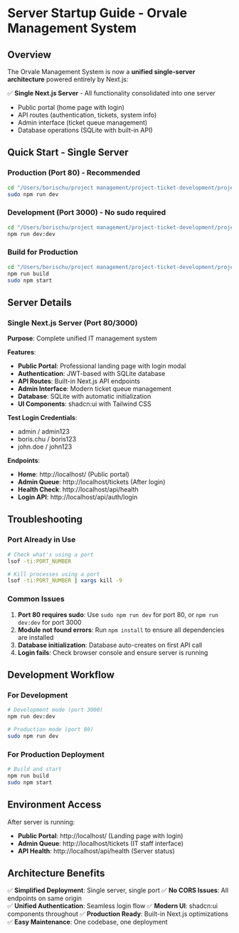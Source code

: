 # Server Startup Guide - Orvale Management System

## Overview
The Orvale Management System is now a **unified single-server architecture** powered entirely by Next.js:

✅ **Single Next.js Server** - All functionality consolidated into one server
- Public portal (home page with login)
- API routes (authentication, tickets, system info)
- Admin interface (ticket queue management)
- Database operations (SQLite with built-in API)

## Quick Start - Single Server

### Production (Port 80) - Recommended
```bash
cd "/Users/borischu/project management/project-ticket-development/project-system"
sudo npm run dev
```

### Development (Port 3000) - No sudo required
```bash
cd "/Users/borischu/project management/project-ticket-development/project-system"
npm run dev:dev
```

### Build for Production
```bash
cd "/Users/borischu/project management/project-ticket-development/project-system"
npm run build
sudo npm start
```

## Server Details

### Single Next.js Server (Port 80/3000)
**Purpose**: Complete unified IT management system

**Features**:
- **Public Portal**: Professional landing page with login modal
- **Authentication**: JWT-based with SQLite database
- **API Routes**: Built-in Next.js API endpoints
- **Admin Interface**: Modern ticket queue management
- **Database**: SQLite with automatic initialization
- **UI Components**: shadcn:ui with Tailwind CSS

**Test Login Credentials**:
- admin / admin123
- boris.chu / boris123  
- john.doe / john123

**Endpoints**:
- **Home**: http://localhost/ (Public portal)
- **Admin Queue**: http://localhost/tickets (After login)
- **Health Check**: http://localhost/api/health
- **Login API**: http://localhost/api/auth/login

## Troubleshooting

### Port Already in Use
```bash
# Check what's using a port
lsof -ti:PORT_NUMBER

# Kill processes using a port
lsof -ti:PORT_NUMBER | xargs kill -9
```

### Common Issues
1. **Port 80 requires sudo**: Use `sudo npm run dev` for port 80, or `npm run dev:dev` for port 3000
2. **Module not found errors**: Run `npm install` to ensure all dependencies are installed
3. **Database initialization**: Database auto-creates on first API call
4. **Login fails**: Check browser console and ensure server is running

## Development Workflow

### For Development
```bash
# Development mode (port 3000)
npm run dev:dev

# Production mode (port 80)
sudo npm run dev
```

### For Production Deployment
```bash
# Build and start
npm run build
sudo npm start
```

## Environment Access

After server is running:

- **Public Portal**: http://localhost/ (Landing page with login)
- **Admin Queue**: http://localhost/tickets (IT staff interface)
- **API Health**: http://localhost/api/health (Server status)

## Architecture Benefits

✅ **Simplified Deployment**: Single server, single port
✅ **No CORS Issues**: All endpoints on same origin  
✅ **Unified Authentication**: Seamless login flow
✅ **Modern UI**: shadcn:ui components throughout
✅ **Production Ready**: Built-in Next.js optimizations
✅ **Easy Maintenance**: One codebase, one deployment